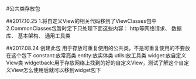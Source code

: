 #公共类存放包

##2017.10.25
1.将自定义View的相关代码移到了ViewClasses包中
2.CommonClasses包暂时定下只处理下面这些内容：
    http等网络请求、
    数据库、
    基本架构、
    通用工具类


##2017.08.24 创建此包
用于存放可重复使用的公共类，不是可重复使用的不要放在这个包下
constant:放常亮类
entity:放实体类
utils:放工具类
widget:放自定义View类
widgetback:用于存放网络上找到的好的自定义View，测试了解这个自定义View怎么使用后就可以移到widget包下